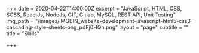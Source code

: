 +++
date = 2020-04-22T14:00:00Z
excerpt = "JavaScript, HTML, CSS, SCSS, ReactJs, NodeJs, GIT, Gitlab, MySQL, REST API, Unit Testing"
img_path = "/images/IMGBIN_website-development-javascript-html5-css3-cascading-style-sheets-png_pdEj0HQh.png"
layout = "page"
subtitle = ""
title = "Skills"

+++
